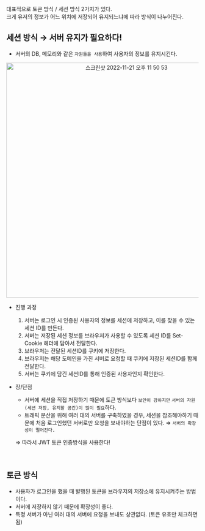 대표적으로 토큰 방식 / 세션 방식 2가지가 있다.<br>
크게 유저의 정보가 어느 위치에 저장되어 유지되느냐에 따라 방식이 나누어진다.

## 세션 방식 → 서버 유지가 필요하다!

- 서버의 DB, 메모리와 같은 `자원들을 사용`하여 사용자의 정보를 유지시킨다.

<p align="center">
<img width="614" alt="스크린샷 2022-11-21 오후 11 50 53" src="https://user-images.githubusercontent.com/99185757/203085063-7a77fee7-daa1-4451-a254-e47378d96359.png">
</p>

- 진행 과정
    1. 서버는 로그인 시 인증된 사용자의 정보를 세션에 저장하고, 이를 찾을 수 있는 세션 ID를 만든다.
    2. 서버는 저장된 세션 정보를 브라우저가 사용할 수 있도록 세션 ID를 Set-Cookie 헤더에 담아서 전달한다.
    3. 브라우저는 전달된 세션ID를 쿠키에 저장한다.
    4. 브라우저는 해당 도메인을 가진 서버로 요청할 때 쿠키에 저장된 세션ID를 함께 전달한다.
    5. 서버는 쿠키에 담긴 세션ID를 통해 인증된 사용자인지 확인한다.
- 장/단점
    - 서버에 세션을 직접 저장하기 때문에 토큰 방식보다 `보안이 강하지만` `서버의 자원(세션 저장, 유지할 공간)이 많이 필요`하다.
    - 트래픽 분산을 위해 여러 대의 서버를 구축하였을 경우, 세션을 참조해야하기 때문에 처음 로그인했던 서버로만 요청을 보내야하는 단점이 있다. ⇒ `서버의 확장성이 떨어진다.`
    
    ⇒ 따라서 JWT 토큰 인증방식을 사용한다!
   
<br>

## 토큰 방식

- 사용자가 로그인을 했을 때 발행된 토큰을 브라우저의 저장소에 유지시켜주는 방법이다.
- 서버에 저장하지 않기 때문에 확장성이 좋다.
- 특정 서버가 아닌 여러 대의 서버에 요청을 보내도 상관없다. (토큰 유효만 체크하면 됨)
